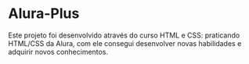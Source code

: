 # Alura-Plus
Este projeto foi desenvolvido através do curso HTML e CSS: praticando HTML/CSS da Alura, com ele consegui desenvolver novas habilidades e adquirir novos conhecimentos.
